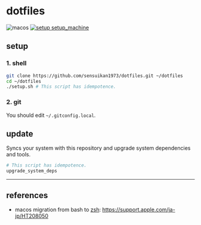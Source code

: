 # dotfiles

![macos](https://img.shields.io/badge/macos-black.svg?logo=Apple) [![setup setup_machine](https://github.com/sensuikan1973/dotfiles/actions/workflows/setup_machine.yaml/badge.svg)](https://github.com/sensuikan1973/dotfiles/actions/workflows/setup_machine.yaml)

## setup

### 1. shell

```sh
git clone https://github.com/sensuikan1973/dotfiles.git ~/dotfiles
cd ~/dotfiles
./setup.sh # This script has idempotence.
```

### 2. git
You should edit `~/.gitconfig.local`.

## update

Syncs your system with this repository and upgrade system dependencies and tools.

```zsh
# This script has idempotence.
upgrade_system_deps
```

---

## references

- macos migration from bash to [zsh](http://www.strcat.de/zsh/): https://support.apple.com/ja-jp/HT208050
